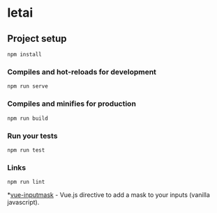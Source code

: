 # letai

## Project setup
```
npm install
```

### Compiles and hot-reloads for development
```
npm run serve
```

### Compiles and minifies for production
```
npm run build
```

### Run your tests
```
npm run test
```

### Links
```
npm run lint
```
*[vue-inputmask](https://github.com/scleriot/vue-inputmask) - Vue.js directive to add a mask to your inputs (vanilla javascript).

